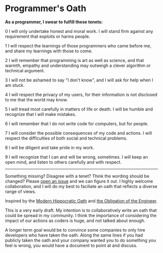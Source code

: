 # Programmer's Oath

**As a programmer, I swear to fulfill these tenets:**

0 I will only undertake honest and moral work. I will stand firm against any requirement that exploits or harms people.

1 I will respect the learnings of those programmers who came before me, and share my learnings with those to come.

2 I will remember that programming is art as well as science, and that warmth, empathy and understanding may outweigh a clever algorithm or technical argument.

3 I will not be ashamed to say "I don't know", and I will ask for help when I am stuck.

4 I will respect the privacy of my users, for their information is not disclosed to me that the world may know.

5 I will tread most carefully in matters of life or death. I will be humble and recognize that I will make mistakes.

6 I will remember that I do not write code for computers, but for people.

7 I will consider the possible consequences of my code and actions. I will respect the difficulties of both social and technical problems.

8 I will be diligent and take pride in my work.

9 I will recognize that I can and will be wrong, sometimes. I will keep an open mind, and listen to others carefully and with respect.


------

Something missing? Disagree with a tenet? Think the wording should be changed? Please [open an issue](https://github.com/Widdershin/programmers-oath/issues/new) and we can figure it out. I highly welcome collaboration, and I will do my best to faciliate an oath that reflects a diverse range of views.

Inspired by the [Modern Hippocratic Oath](https://en.wikipedia.org/wiki/Hippocratic_Oath#Modern_version) and [the Obligation of the Engineer](https://en.wikipedia.org/wiki/Engineer's_Ring#The_Obligation_of_The_Engineer).

This is a very early draft. My intention is to collaboratively write an oath that could be spread in my community. I think the importance of considering the impact of our actions as coders is huge, and not talked about enough.

A longer term goal would be to convince some companies to only hire developers who have taken the oath. Along the same lines if you had publicly taken the oath and your company wanted you to do something you feel is wrong, you would have a document to point at and discuss.
